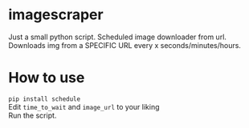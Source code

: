 # imagescraper
Just a small python script.
Scheduled image downloader from url.  
Downloads img from a SPECIFIC URL every x seconds/minutes/hours.

# How to use

`pip install schedule`  
Edit `time_to_wait` and `image_url` to your liking  
Run the script.
